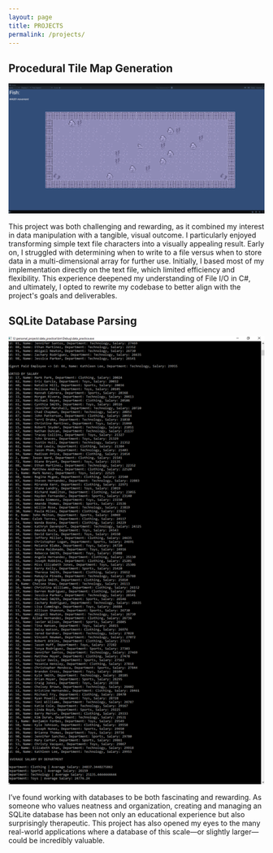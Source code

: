 ```yaml
---
layout: page
title: PROJECTS
permalink: /projects/
---
```


## Procedural Tile Map Generation
![Alt text](/assets/images/TileMapSS.png)

This project was both challenging and rewarding, as it combined my interest in data manipulation with a tangible, visual outcome. I particularly enjoyed transforming simple text file characters into a visually appealing result. Early on, I struggled with determining when to write to a file versus when to store data in a multi-dimensional array for further use. Initially, I based most of my implementation directly on the text file, which limited efficiency and flexibility. This experience deepened my understanding of File I/O in C#, and ultimately, I opted to rewrite my codebase to better align with the project's goals and deliverables.

## SQLite Database Parsing
![Alt text](/assets/images/SQLdataParseSS.png)

I’ve found working with databases to be both fascinating and rewarding. As someone who values neatness and organization, creating and managing an SQLite database has been not only an educational experience but also surprisingly therapeutic. This project has also opened my eyes to the many real-world applications where a database of this scale—or slightly larger—could be incredibly valuable.
